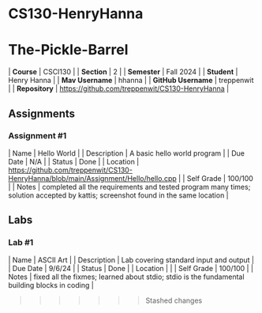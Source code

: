 
# CS130-HenryHanna

# The-Pickle-Barrel


| **Course** | CSCI130 |
| **Section** | 2 |
| **Semester** | Fall 2024 |
| **Student** | Henry Hanna |
| **Mav Username**            | hhanna |
| **GitHub Username**         | treppenwit |
| **Repository**          | https://github.com/treppenwit/CS130-HenryHanna |

## Assignments

### Assignment #1

| Name | Hello World |
| Description | A basic hello world program |
| Due Date | N/A |
| Status | Done |
| Location | https://github.com/treppenwit/CS130-HenryHanna/blob/main/Assignment/Hello/hello.cpp |
| Self Grade | 100/100 |
| Notes | completed all the requirements and tested program many times; solution accepted by kattis; screenshot found in the same location |


## Labs

### Lab #1

| Name | ASCII Art |
| Description | Lab covering standard input and output |
| Due Date | 9/6/24 |
| Status | Done |
| Location |  |
| Self Grade | 100/100 |
| Notes | fixed all the fixmes; learned about stdio; stdio is the fundamental building blocks in coding |
>>>>>>> Stashed changes
